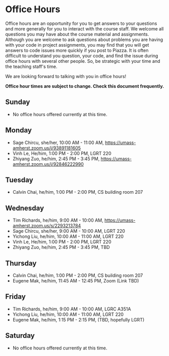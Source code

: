 # Office Hours

Office hours are an opportunity for you to get answers to your questions and more generally for you to interact with the course staff. We welcome all questions you may have about the course material and assignments. Although you are welcome to ask questions about problems you are having with your code in project assignments, you may find that you will get answers to code issues more quickly if you post to Piazza. It is often difficult to understand you question, your code, and find the issue during office hours with several other people. So, be strategic with your time and the teaching staff's time.

We are looking forward to talking with you in office hours!

**Office hour times are subject to change. Check this document frequently.**

## Sunday

- No office hours offered currently at this time.

## Monday

- Sage Chircu, she/her, 10:00 AM - 11:00 AM, https://umass-amherst.zoom.us/j/93891181605
- Vinh Le, He/him, 1:00 PM - 2:00 PM, LGRT 220
- Zhiyang Zuo, he/him, 2:45 PM - 3:45 PM, https://umass-amherst.zoom.us/j/92846222990

## Tuesday

- Calvin Chai, he/him, 1:00 PM - 2:00 PM, CS building room 207

## Wednesday

- Tim Richards, he/him, 9:00 AM - 10:00 AM, https://umass-amherst.zoom.us/s/2293213784
- Sage Chircu, she/her, 9:00 AM - 10:00 AM, LGRT 220
- Yichong Liu, he/him, 10:00 AM - 11:00 AM, LGRT 220
- Vinh Le, He/him, 1:00 PM - 2:00 PM, LGRT 220
- Zhiyang Zuo, he/him, 2:45 PM - 3:45 PM, TBD

## Thursday

- Calvin Chai, he/him, 1:00 PM - 2:00 PM, CS building room 207
- Eugene Mak, he/him, 11:45 AM - 12:45 PM, Zoom (Link TBD)

## Friday

- Tim Richards, he/him, 9:00 AM - 10:00 AM, LGRC A351A
- Yichong Liu, he/him, 10:00 AM - 11:00 AM, LGRT 220
- Eugene Mak, he/him, 1:15 PM - 2:15 PM, (TBD, hopefully LGRT)

## Saturday

- No office hours offered currently at this time.
